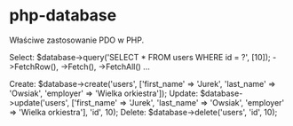 # php-database
Właściwe zastosowanie PDO w PHP.

Select: $database->query('SELECT * FROM users WHERE id = ?', [10]); 
	->FetchRow(), ->Fetch(), ->FetchAll() ...

Create: $database->create('users', ['first_name' => 'Jurek', 'last_name' => 'Owsiak', 'employer' => 'Wielka orkiestra']);
Update: $database->update('users', ['first_name' => 'Jurek', 'last_name' => 'Owsiak', 'employer' => 'Wielka orkiestra'], 'id', 10);
Delete: $database->delete('users', 'id', 10);
